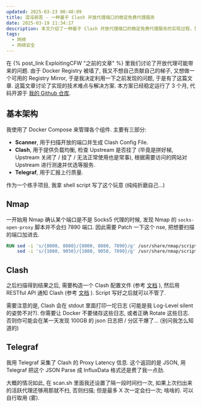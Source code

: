 ```yaml
---
updated: 2025-03-23 00:48:09
title: 混沌邪恶 - 一种基于 Clash 开放代理端口的稳定免费代理服务
date: 2025-03-19 11:34:17
description: 本文介绍了一种基于 Clash 开放代理端口的稳定免费代理服务的实现过程，包括技术架构、Nmap 扫描配置、Clash 配置文件生成、Telegraf 数据采集等内容，并分享了相关技术难点与解决方案。
tags:
  - 网络
  - 网络安全
---
```


在 {% post_link ExploitingCFW "之前的文章" %} 里我们讨论了开放代理可能带来的问题. 由于 Docker Registry 被墙了, 我又不想自己贡献自己的梯子, 又想做一个可用的 Registry Mirror, 于是我决定利用一下之前发现的问题, 于是有了这篇文章. 这篇文章讨论了实现的技术难点与解决方案. 本方案已经稳定运行了 3 个月, 代码开源于 [我的 Github 仓库](https://github.com/84634E1A607A/open_proxy_scanner).

<!-- more -->

## 基本架构

我使用了 Docker Compose 来管理各个组件. 主要有三部分:

- **Scanner**, 用于扫描开放的端口并生成 Clash Config File.
- **Clash**, 用于提供负载均衡, 检查 Upstream 是否挂了 (毕竟是拼好梯, Upstream 关闭了 / 挂了 / 无法正常使用也是常事), 根据需要访问的网站对 Upstream 进行测速并优选等服务.
- **Telegraf**, 用于汇报上行质量.

作为一个练手项目, 我拿 shell script 写了这个玩意 (纯纯折磨自己...)

## Nmap

一开始用 Nmap 确认某个端口是不是 Socks5 代理的时候, 发现 Nmap 的 `socks-open-proxy` 脚本并不会扫 7890 端口. 因此需要 Patch 一下这个 nse, 把想要扫描的端口加进去.

```Dockerfile
RUN sed -i 's/{8000, 8080}/{8000, 8080, 7890}/g' /usr/share/nmap/scripts/http-open-proxy.nse && \
    sed -i 's/{1080, 9050}/{1080, 9050, 7890}/g' /usr/share/nmap/scripts/socks-open-proxy.nse
```

## Clash

之后扫描得到结果之后, 需要构造一个 Clash 配置文件 (参考 [文档](https://en.clash.wiki/configuration/introduction.html) ), 然后用 RESTful API 通知 Clash (参考 [文档](https://en.clash.wiki/runtime/external-controller.html) ). Script 写好之后就可以不管了.

需要注意的是, Clash 会在 stdout 里面打印一坨日志 (可能是我 Log-Level silent 的姿势不对?). 你需要让 Docker 不要储存这些日志, 或者正确 Rotate 这些日志. 否则你可能会在某一天发现 100GB 的 json 日志把 / 分区干爆了... (别问我怎么知道的)

## Telegraf

我用 Telegraf 采集了 Clash 的 Proxy Latency 信息. 这个返回的是 JSON, 用 Telegraf 把这个 JSON Parse 成 InfluxData 格式还是费了我一点劲.

大概的情况如此, 在 scan.sh 里面我还设置了隔一段时间扫一次, 如果上次扫出来的活跃代理还够用那就不扫, 否则扫描; 但是最多 X 次一定会扫一次; 啥啥的. 可以自行取用 (雾).
